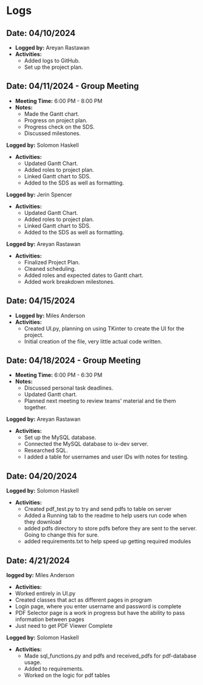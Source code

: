 # Logs

## Date: 04/10/2024
- **Logged by:** Areyan Rastawan
- **Activities:**
  - Added logs to GitHub.
  - Set up the project plan.

## Date: 04/11/2024 - Group Meeting
- **Meeting Time:** 6:00 PM - 8:00 PM
- **Notes:**
  - Made the Gantt chart.
  - Progress on project plan.
  - Progress check on the SDS.
  - Discussed milestones.

**Logged by:** Solomon Haskell
- **Activities:**
  - Updated Gantt Chart.
  - Added roles to project plan.
  - Linked Gantt chart to SDS.
  - Added to the SDS as well as formatting.

**Logged by:** Jerin Spencer
- **Activities:**
  - Updated Gantt Chart.
  - Added roles to project plan.
  - Linked Gantt chart to SDS.
  - Added to the SDS as well as formatting.

**Logged by:** Areyan Rastawan
- **Activities:**
  - Finalized Project Plan.
  - Cleaned scheduling.
  - Added roles and expected dates to Gantt chart.
  - Added work breakdown milestones.

## Date: 04/15/2024
- **Logged by:** Miles Anderson
- **Activities:**
  - Created UI.py, planning on using TKinter to create the UI for the project.
  - Initial creation of the file, very little actual code written.

## Date: 04/18/2024 - Group Meeting
- **Meeting Time:** 6:00 PM - 6:30 PM
- **Notes:**
  - Discussed personal task deadlines.
  - Updated Gantt chart.
  - Planned next meeting to review teams' material and tie them together.

**Logged by:** Areyan Rastawan
- **Activities:**
  - Set up the MySQL database.
  - Connected the MySQL database to ix-dev server.
  - Researched SQL.
  - I added a table for usernames and user IDs with notes for testing.


## Date: 04/20/2024
**Logged by:** Solomon Haskell
- **Activities:**
  - Created pdf_test.py to try and send pdfs to table on server
  - Added a Running tab to the readme to help users run code when they download
  - added pdfs directory to store pdfs before they are sent to the server. Going to change this for sure.
  - added requirements.txt to help speed up getting required modules


## Date: 4/21/2024
**logged by:** Miles Anderson
  - **Activities:**
  - Worked entirely in UI.py
  - Created classes that act as different pages in program
  - Login page, where you enter username and password is complete
  - PDF Selector page is a work in progress but have the ability to pass information between pages
  - Just need to get PDF Viewer Complete

  **Logged by:** Solomon Haskell
- **Activities:**
  - Made sql_functions.py and pdfs and received_pdfs for pdf-database usage.
  - Added to requirements.
  - Worked on the logic for pdf tables